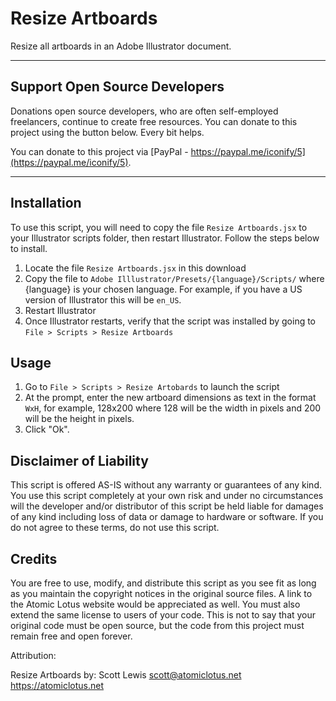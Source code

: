 # Resize Artboards
                       
Resize all artboards in an Adobe Illustrator document.

***

## Support Open Source Developers

Donations open source developers, who are often self-employed freelancers, continue to create free resources. You can donate to this project using the button below. Every bit helps.

You can donate to this project via [PayPal - https://paypal.me/iconify/5](https://paypal.me/iconify/5).

***

## Installation

To use this script, you will need to copy the file `Resize Artboards.jsx` to your Illustrator scripts folder, then restart Illustrator. Follow the steps below to install.

1. Locate the file `Resize Artboards.jsx` in this download
2. Copy the file to `Adobe Illlustrator/Presets/{language}/Scripts/` where {language} is your chosen language. For example, if you have a US version of Illustrator this will be `en_US`.
3. Restart Illustrator
4. Once Illustrator restarts, verify that the script was installed by going to `File > Scripts > Resize Artboards`

## Usage

1. Go to `File > Scripts > Resize Artobards` to launch the script
2. At the prompt, enter the new artboard dimensions as text in the format `WxH`, for example, 128x200 where 128 will be the width in pixels and 200 will be the height in pixels.
3. Click "Ok".

## Disclaimer of Liability

This script is offered AS-IS without any warranty or guarantees of any kind. You use this script completely at your own risk and under no circumstances will the developer and/or distributor of this script be held liable for damages of any kind including loss of data or damage to hardware or software. If you do not agree to these terms, do not use this script.

## Credits

You are free to use, modify, and distribute this script as you see fit as long as you maintain the copyright notices in the original source files. A link to the Atomic Lotus website would be appreciated as well. You must also extend the same license to users of your code. This is not to say that your original code must be open source, but the code from this project must remain free and open forever.

Attribution:

Resize Artboards by:
Scott Lewis <scott@atomiclotus.net>
https://atomiclotus.net

